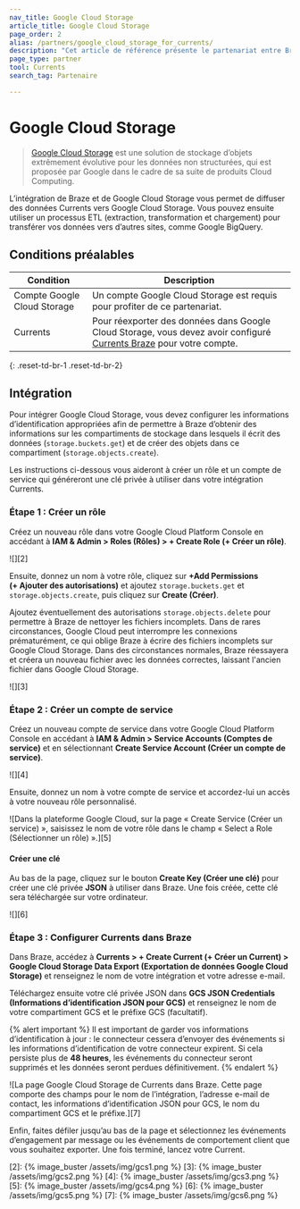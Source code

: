 ```yaml
---
nav_title: Google Cloud Storage
article_title: Google Cloud Storage
page_order: 2
alias: /partners/google_cloud_storage_for_currents/
description: "Cet article de référence présente le partenariat entre Braze et Google Cloud Storage, une solution de stockage d’objets extrêmement évolutive pour les données non structurées."
page_type: partner
tool: Currents
search_tag: Partenaire

---
```


# Google Cloud Storage

> [Google Cloud Storage](https://cloud.google.com/storage/) est une solution de stockage d’objets extrêmement évolutive pour les données non structurées, qui est proposée par Google dans le cadre de sa suite de produits Cloud Computing.

L’intégration de Braze et de Google Cloud Storage vous permet de diffuser des données Currents vers Google Cloud Storage. Vous pouvez ensuite utiliser un processus ETL (extraction, transformation et chargement) pour transférer vos données vers d’autres sites, comme Google BigQuery.

## Conditions préalables

| Condition | Description |
| ----------- | ----------- |
| Compte Google Cloud Storage | Un compte Google Cloud Storage est requis pour profiter de ce partenariat. |
| Currents | Pour réexporter des données dans Google Cloud Storage, vous devez avoir configuré [Currents Braze]({{site.baseurl}}/user_guide/data_and_analytics/braze_currents/#access-currents) pour votre compte. |
{: .reset-td-br-1 .reset-td-br-2}

## Intégration

Pour intégrer Google Cloud Storage, vous devez configurer les informations d’identification appropriées afin de permettre à Braze d’obtenir des informations sur les compartiments de stockage dans lesquels il écrit des données (`storage.buckets.get`) et de créer des objets dans ce compartiment (`storage.objects.create`). 

Les instructions ci-dessous vous aideront à créer un rôle et un compte de service qui généreront une clé privée à utiliser dans votre intégration Currents.

### Étape 1 : Créer un rôle

Créez un nouveau rôle dans votre Google Cloud Platform Console en accédant à **IAM & Admin > Roles (Rôles) > + Create Role (+ Créer un rôle)**.

![][2]

Ensuite, donnez un nom à votre rôle, cliquez sur **+Add Permissions (+ Ajouter des autorisations)** et ajoutez `storage.buckets.get` et `storage.objects.create`, puis cliquez sur **Create (Créer)**.

Ajoutez éventuellement des autorisations `storage.objects.delete` pour permettre à Braze de nettoyer les fichiers incomplets. Dans de rares circonstances, Google Cloud peut interrompre les connexions prématurément, ce qui oblige Braze à écrire des fichiers incomplets sur Google Cloud Storage. Dans des circonstances normales, Braze réessayera et créera un nouveau fichier avec les données correctes, laissant l'ancien fichier dans Google Cloud Storage.

![][3]

### Étape 2 : Créer un compte de service

Créez un nouveau compte de service dans votre Google Cloud Platform Console en accédant à **IAM & Admin > Service Accounts (Comptes de service)** et en sélectionnant **Create Service Account (Créer un compte de service)**.

![][4]

Ensuite, donnez un nom à votre compte de service et accordez-lui un accès à votre nouveau rôle personnalisé.

![Dans la plateforme Google Cloud, sur la page « Create Service (Créer un service) », saisissez le nom de votre rôle dans le champ « Select a Role (Sélectionner un rôle) ».][5]

#### Créer une clé

Au bas de la page, cliquez sur le bouton **Create Key (Créer une clé)** pour créer une clé privée **JSON** à utiliser dans Braze. Une fois créée, cette clé sera téléchargée sur votre ordinateur.

![][6]

### Étape 3 : Configurer Currents dans Braze

Dans Braze, accédez à **Currents > + Create Current (+ Créer un Current) > Google Cloud Storage Data Export (Exportation de données Google Cloud Storage)** et renseignez le nom de votre intégration et votre adresse e-mail.

Téléchargez ensuite votre clé privée JSON dans **GCS JSON Credentials (Informations d’identification JSON pour GCS)** et renseignez le nom de votre compartiment GCS et le préfixe GCS (facultatif). 

{% alert important %}
Il est important de garder vos informations d’identification à jour : le connecteur cessera d’envoyer des événements si les informations d’identification de votre connecteur expirent. Si cela persiste plus de **48 heures**, les événements du connecteur seront supprimés et les données seront perdues définitivement.
{% endalert %}

![La page Google Cloud Storage de Currents dans Braze. Cette page comporte des champs pour le nom de l’intégration, l’adresse e-mail de contact, les informations d’identification JSON pour GCS, le nom du compartiment GCS et le préfixe.][7]

Enfin, faites défiler jusqu’au bas de la page et sélectionnez les événements d’engagement par message ou les événements de comportement client que vous souhaitez exporter. Une fois terminé, lancez votre Current.

[2]: {% image_buster /assets/img/gcs1.png %}
[3]: {% image_buster /assets/img/gcs2.png %}
[4]: {% image_buster /assets/img/gcs3.png %}
[5]: {% image_buster /assets/img/gcs4.png %}
[6]: {% image_buster /assets/img/gcs5.png %}
[7]: {% image_buster /assets/img/gcs6.png %}
